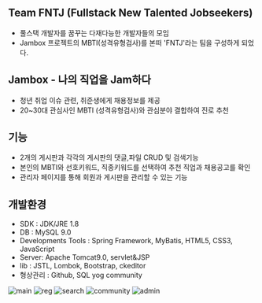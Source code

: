 ## Team FNTJ (Fullstack New Talented Jobseekers)
- 풀스택 개발자를 꿈꾸는 다재다능한 개발자들의 모임
- Jambox 프로젝트의 MBTI(성격유형검사)를 본떠 'FNTJ'라는 팀을 구성하게 되었다.   

## Jambox - 나의 직업을 Jam하다
- 청년 취업 이슈 관련, 취준생에게 채용정보를 제공
- 20~30대 관심사인 MBTI (성격유형검사)와 관심분야 결합하여 진로 추천   

## 기능
- 2개의 게시판과 각각의 게시판의 댓글,파일 CRUD 및 검색기능
- 본인의 MBTI와 선호키워드, 직종키워드를 선택하여 추천 직업과 채용공고를 확인
- 관리자 페이지를 통해 회원과 게시판을 관리할 수 있는 기능   

## 개발환경
- SDK : JDK/JRE 1.8
- DB : MySQL 9.0
- Developments Tools : Spring Framework, MyBatis, HTML5, CSS3, JavaScript
- Server: Apache Tomcat9.0, servlet&JSP
- lib : JSTL, Lombok, Bootstrap, ckeditor
- 형상관리 : Github, SQL yog community   

![main](https://user-images.githubusercontent.com/73522666/111246340-6b8bf100-8649-11eb-849b-c1429a8a46a3.PNG)
![reg](https://user-images.githubusercontent.com/73522666/111246762-2ddb9800-864a-11eb-93c8-89fb853651fa.PNG)
![search](https://user-images.githubusercontent.com/73522666/111246346-6d55b480-8649-11eb-907d-f51b05bd5bc1.PNG)
![community](https://user-images.githubusercontent.com/73522666/111246658-0389da80-864a-11eb-9335-f007e8c202cb.PNG)
![admin](https://user-images.githubusercontent.com/73522666/111246454-a0984380-8649-11eb-93fd-81174833f729.PNG)
